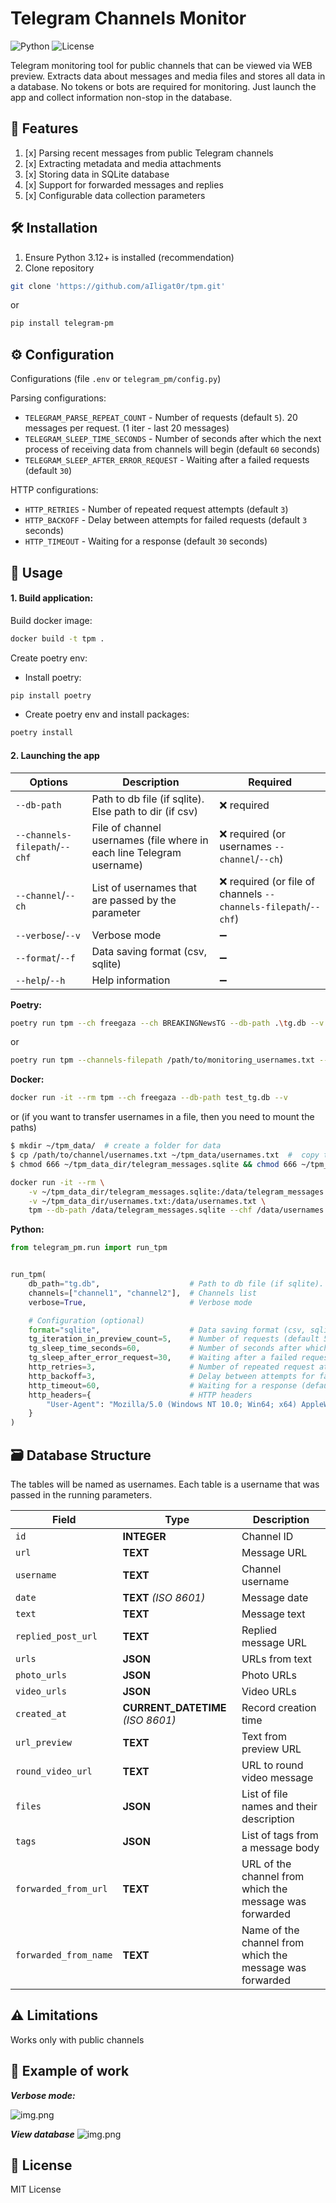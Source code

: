 # Telegram Channels Monitor

![Python](https://img.shields.io/badge/python-3.12%2B-blue)
![License](https://img.shields.io/badge/license-MIT-green)

Telegram monitoring tool for public channels that can be viewed via WEB preview. Extracts data about messages and media files and stores all data in a database. No tokens or bots are required for monitoring. Just launch the app and collect information non-stop in the database.

## 🌟 Features
1. [x] Parsing recent messages from public Telegram channels
2. [x] Extracting metadata and media attachments
3. [x] Storing data in SQLite database
4. [x] Support for forwarded messages and replies
5. [x] Configurable data collection parameters


## 🛠 Installation
1. Ensure Python 3.12+ is installed (recommendation)
2. Clone repository
```bash
git clone 'https://github.com/aIligat0r/tpm.git'
```
or
```bash
pip install telegram-pm
```

## ⚙️ Configuration
Configurations (file `.env` or `telegram_pm/config.py`)

Parsing configurations:
* `TELEGRAM_PARSE_REPEAT_COUNT` - Number of requests (default `5`). 20 messages per request. (1 iter - last 20 messages)
* `TELEGRAM_SLEEP_TIME_SECONDS` - Number of seconds after which the next process of receiving data from channels will begin (default `60` seconds)
* `TELEGRAM_SLEEP_AFTER_ERROR_REQUEST` - Waiting after a failed requests (default `30`)

HTTP configurations:
* `HTTP_RETRIES` - Number of repeated request attempts (default `3`)
* `HTTP_BACKOFF` - Delay between attempts for failed requests (default `3` seconds)
* `HTTP_TIMEOUT` - Waiting for a response (default `30` seconds)

## 🚀 Usage

#### 1. Build application:

Build docker image:
```bash
docker build -t tpm .
```
Create poetry env:
* Install poetry:
```bash
pip install poetry
```
* Create poetry env and install packages:
```bash
poetry install
```

#### 2. Launching the app

| Options                       | Description                                                           | Required                                                       |
|-------------------------------|-----------------------------------------------------------------------|----------------------------------------------------------------|
| `--db-path`                   | Path to db file (if sqlite). Else path to dir (if csv)                | ❌ required                                                     |
| `--channels-filepath`/`--chf` | File of channel usernames (file where in each line Telegram username) | ❌ required (or usernames `--channel`/`--ch`)                   |
| `--channel`/`--ch`            | List of usernames that are passed by the parameter                    | ❌ required (or file of channels `--channels-filepath`/`--chf`) |
| `--verbose`/`--v`             | Verbose mode                                                          | ➖                                                              |
| `--format`/`--f`              | Data saving format (csv, sqlite)                                      | ➖                                                              |
| `--help`/`--h`                | Help information                                                      | ➖                                                              |

**Poetry:**
```bash
poetry run tpm --ch freegaza --ch BREAKINGNewsTG --db-path .\tg.db --v
```
or
```bash
poetry run tpm --channels-filepath /path/to/monitoring_usernames.txt --db-path .\tg.db
```
**Docker:**
```bash
docker run -it --rm tpm --ch freegaza --db-path test_tg.db --v
```
or (if you want to transfer usernames in a file, then you need to mount the paths)
```bash
$ mkdir ~/tpm_data/  # create a folder for data
$ cp /path/to/channel/usernames.txt ~/tpm_data/usernames.txt  #  copy the file with the user names to the previously created folder
$ chmod 666 ~/tpm_data_dir/telegram_messages.sqlite && chmod 666 ~/tpm_data_dir/usernames.txt  # grant access to use this folder from the container
```
```bash
docker run -it --rm \
    -v ~/tpm_data_dir/telegram_messages.sqlite:/data/telegram_messages.sqlite \
    -v ~/tpm_data_dir/usernames.txt:/data/usernames.txt \
    tpm --db-path /data/telegram_messages.sqlite --chf /data/usernames.txt
```
**Python:**
```python
from telegram_pm.run import run_tpm


run_tpm(
    db_path="tg.db",                    # Path to db file (if sqlite). Else path to dir (if csv)
    channels=["channel1", "channel2"],  # Channels list
    verbose=True,                       # Verbose mode

    # Configuration (optional)
    format="sqlite",                    # Data saving format (csv, sqlite)
    tg_iteration_in_preview_count=5,    # Number of requests (default 5). 20 messages per request. (1 iter - last 20 messages)
    tg_sleep_time_seconds=60,           # Number of seconds after which the next process of receiving data from channels will begin (default 60 seconds)
    tg_sleep_after_error_request=30,    # Waiting after a failed requests (default 30)
    http_retries=3,                     # Number of repeated request attempts (default 3)
    http_backoff=3,                     # Delay between attempts for failed requests (default 3 seconds)
    http_timeout=60,                    # Waiting for a response (default 30 seconds)
    http_headers={                      # HTTP headers
        "User-Agent": "Mozilla/5.0 (Windows NT 10.0; Win64; x64) AppleWebKit/537.36 (KHTML, like Gecko) Chrome/135.0.0.0 Safari/537.36"
    }
)
```

## 🗃️ Database Structure

The tables will be named as usernames. Each table is a username that was passed in the running parameters.

| Field                 | Type                              | Description                                              |
|-----------------------|-----------------------------------|----------------------------------------------------------|
| `id`                  | **INTEGER**                       | Channel ID                                               |
| `url`                 | **TEXT**                          | Message URL                                              |
| `username`            | **TEXT**                          | Channel username                                         |
| `date`                | **TEXT** _(ISO 8601)_             | Message date                                             |
| `text`                | **TEXT**                          | Message text                                             |
| `replied_post_url`    | **TEXT**                          | Replied message URL                                      |
| `urls`                | **JSON**                          | URLs from text                                           |
| `photo_urls`          | **JSON**                          | Photo URLs                                               |
| `video_urls`          | **JSON**                          | Video URLs                                               |
| `created_at`          | **CURRENT_DATETIME** _(ISO 8601)_ | Record creation time                                     |
| `url_preview`         | **TEXT**                          | Text from preview URL                                    |
| `round_video_url`     | **TEXT**                          | URL to round video message                               |
| `files`               | **JSON**                          | List of file names and their description                 |
| `tags`                | **JSON**                          | List of tags from a message body                         |
| `forwarded_from_url`  | **TEXT**                          | URL of the channel from which the message was forwarded  |
| `forwarded_from_name` | **TEXT**                          | Name of the channel from which the message was forwarded |


## ⚠️ Limitations
Works only with public channels

## 🧮 Example of work
**_Verbose mode:_**

![img.png](img_verbose_sample.png)

**_View database_**
![img.png](img_view_tables.png)

## 📜 License
MIT License
